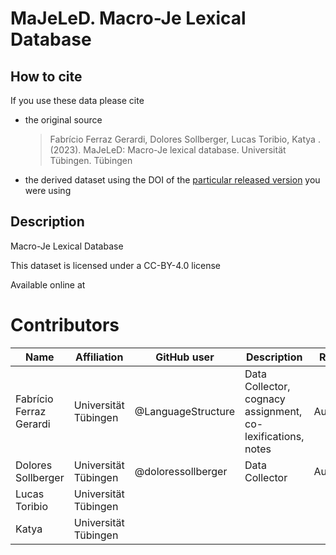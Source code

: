 # MaJeLeD. Macro-Je Lexical Database

## How to cite

If you use these data please cite
- the original source
  > Fabrício Ferraz Gerardi, Dolores Sollberger, Lucas Toribio, Katya . (2023). MaJeLeD: Macro-Je lexical database. Universität Tübingen. Tübingen
- the derived dataset using the DOI of the [particular released version](../../releases/) you were using

## Description


Macro-Je Lexical Database

This dataset is licensed under a CC-BY-4.0 license

Available online at 








# Contributors

Name | Affiliation | GitHub user | Description | Role
--- | --- | --- | --- | ---
Fabrício Ferraz Gerardi | Universität Tübingen | @LanguageStructure | Data Collector, cognacy assignment, co-lexifications, notes | Author
Dolores Sollberger | Universität Tübingen | @doloressollberger | Data Collector  | Author
Lucas Toribio | Universität Tübingen |  |  | 
Katya | Universität Tübingen |  |  | 

